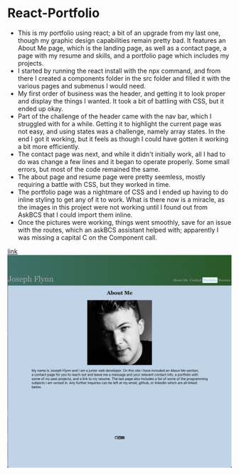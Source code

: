 # React-Portfolio
- This is my portfolio using react; a bit of an upgrade from my last one, though my graphic design capabilities remain pretty bad. It features an About Me page, which is the landing page, as well as a contact page, a page with my resume and skills, and a portfolio page which includes my projects.
- I started by running the react install with the npx command, and from there I created a components folder in the src folder and filled it with the various pages and submenus I would need.
- My first order of business was the header, and getting it to look proper and display the things I wanted. It took a bit of battling with CSS, but it ended up okay.
- Part of the challenge of the header came with the nav bar, which I struggled with for a while. Getting it to highlight the current page was not easy, and using states was a challenge, namely array states. In the end I got it working, but it feels as though I could have gotten it working a bit more efficiently.
- The contact page was next, and while it didn't initially work, all I had to do was change a few lines and it began to operate properly. Some small errors, but most of the code remained the same.
- The about page and resume page were pretty seemless, mostly requiring a battle with CSS, but they worked in time.
- The portfolio page was a nightmare of CSS and I ended up having to do inline styling to get any of it to work. What is there now is a miracle, as the images in this project were not working until I found out from AskBCS that I could import them inline.
- Once the pictures were working, things went smoothly, save for an issue with the routes, which an askBCS assistant helped with; apparently I was missing a capital C on the Component call.

[link](https://alphastranger.github.io/React-Portfolio/)
![screenshot](./Screenshot.png)